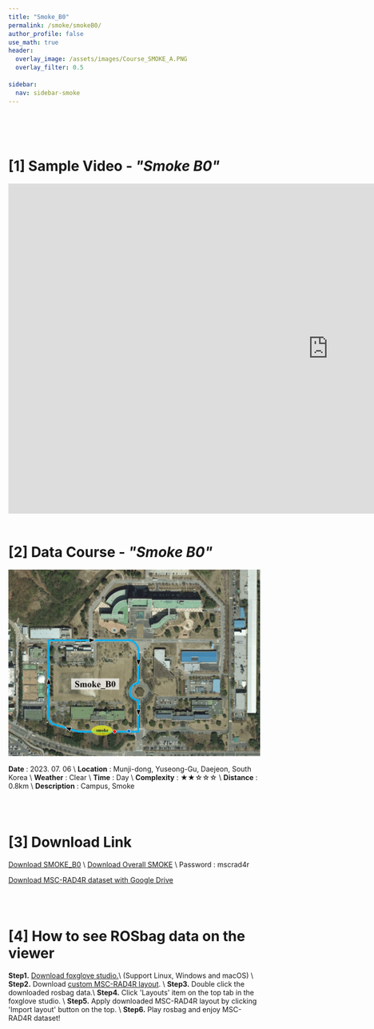 ```yaml
---
title: "Smoke_B0"
permalink: /smoke/smokeB0/
author_profile: false
use_math: true
header:
  overlay_image: /assets/images/Course_SMOKE_A.PNG
  overlay_filter: 0.5

sidebar:
  nav: sidebar-smoke
---
```


<br/>
<br/>
<br/>



# [1] Sample Video - *"Smoke B0"*

<iframe width="1280" height="660" src="https://www.youtube.com/embed/Q96a-ymJf7E" title="SMOKE B0" frameborder="0" allow="accelerometer; autoplay; clipboard-write; encrypted-media; gyroscope; picture-in-picture; web-share" allowfullscreen></iframe>

<br/>
<br/>

# [2] Data Course - *"Smoke B0"*
<!-- ![ ](https://drive.google.com/uc?id=1WwlcfOe8BFbF3UOykYFMjbzEcJl8_CZM) -->
![ ](/assets/images_gitblog/Course_SMOKE_B.PNG)

**Date** : 2023. 07. 06 \\
**Location** : Munji-dong, Yuseong-Gu, Daejeon, South Korea \\
**Weather** : Clear     \\
**Time** : Day          \\
**Complexity** : ★★☆☆☆  \\
**Distance** : 0.8km    \\
**Description** : Campus, Smoke


<br/>
<br/>


# [3] Download Link
[Download SMOKE_B0](http://gofile.me/70cMI/ekmFQv2hb) \\
[Download Overall SMOKE](http://gofile.me/70cMI/lb3vJ0V3S) \\
Password : mscrad4r 

[Download MSC-RAD4R dataset with Google Drive](https://drive.google.com/drive/folders/1wCoiC4WzlgyLCSZMaYEdFcTqjOc0IkGQ?usp=drive_link)

<br/>
<br/>


# [4] How to see ROSbag data on the viewer
**Step1.** [Download foxglove studio.](https://foxglove.dev/)\\
(Support Linux, Windows and macOS) \\
**Step2.** Download [custom MSC-RAD4R layout](http://gofile.me/70cMI/IrAjZ6S4M). \\
**Step3.** Double click the downloaded rosbag data.\\
**Step4.** Click 'Layouts' item on the top tab in the foxglove studio. \\
**Step5.** Apply downloaded MSC-RAD4R layout by clicking 'Import layout' button on the top. \\
**Step6.** Play rosbag and enjoy MSC-RAD4R dataset!
<br/>
<br/>



